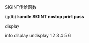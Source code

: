 SIGINT传给函数

(gdb) **handle SIGINT nostop print pass** 



display

info  display
undisplay 1 2 3 4 5 6
